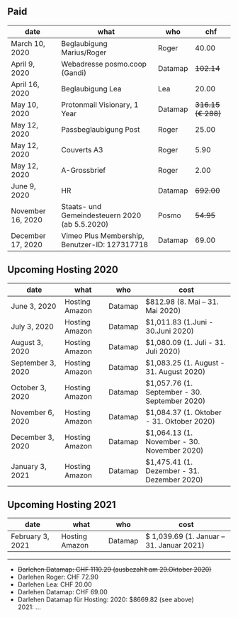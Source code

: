 ## Paid

| date  | what  | who  | chf  | 
|---|---|---|---|
| March 10, 2020  | Beglaubigung Marius/Roger | Roger | 40.00  |
| April 9, 2020 |  Webadresse posmo.coop (Gandi) | Datamap  | <strike>102.14</strike>  | 
| April 16, 2020 | Beglaubigung Lea  |  Lea | 20.00  | 
| May 10, 2020 | Protonmail Visionary, 1 Year | Datamap | <strike>316.15 (€ 288)</strike>  |
| May 12, 2020 | Passbeglaubigung Post | Roger | 25.00  |
| May 12, 2020 | Couverts A3 | Roger | 5.90  |
| May 12, 2020 | A-Grossbrief | Roger | 2.00  |
| June 9, 2020 | HR | Datamap | <strike>692.00</strike>  |
| November 16, 2020 | Staats- und Gemeindesteuern 2020 (ab 5.5.2020) | Posmo | <strike>54.95</strike>  |
| December 17, 2020 | Vimeo Plus Membership, Benutzer-ID: 127317718 | Datamap | 69.00 |

## Upcoming Hosting 2020

| date  | what  | who  | cost  | 
|---|---|---|---|
| June 3, 2020 | Hosting Amazon | Datamap | $812.98 (8. Mai – 31. Mai 2020)  |
| July 3, 2020 | Hosting Amazon | Datamap | $1,011.83 (1.Juni - 30.Juni 2020) |
| August 3, 2020 | Hosting Amazon | Datamap | $1,080.09 (1. Juli - 31. Juli 2020) |
| September 3, 2020 | Hosting Amazon | Datamap | $1,083.25 (1. August - 31. August 2020)  |
| October 3, 2020 | Hosting Amazon | Datamap | $1,057.76 (1. September - 30. September 2020) |
| November 6, 2020 | Hosting Amazon | Datamap | $1,084.37 (1. Oktober - 31. Oktober 2020) |
| December 3, 2020 | Hosting Amazon | Datamap | $1,064.13 (1. November - 30. November 2020) |
| January 3, 2021 | Hosting Amazon | Datamap | $1,475.41 (1. Dezember - 31. Dezember 2020) |


## Upcoming Hosting 2021

| date  | what  | who  | cost  | 
|---|---|---|---|
| February 3, 2021 | Hosting Amazon | Datamap | $ 1,039.69 (1. Januar – 31. Januar 2021)  |

----
              
- <strike>Darlehen Datamap: CHF 1110.29 (ausbezahlt am 29.Oktober 2020)</strike>
- Darlehen Roger: CHF 72.90
- Darlehen Lea: CHF 20.00
- Darlehen Datamap: CHF 69.00
- Darlehen Datamap für Hosting: 
  2020: $8669.82 (see above)            
  2021: ...                    
